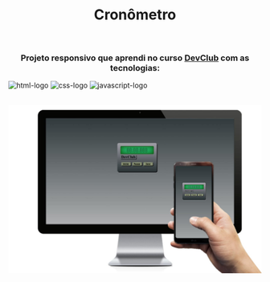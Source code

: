 <h1 align="center">Cronômetro</h1> 
<br>

<h3 align="center"> Projeto responsivo que aprendi no curso <a href="https://rodolfomori.com.br/devclub">DevClub</a> com as tecnologias:</h3>

<img src="https://img.shields.io/badge/HTML5-E34F26?style=for-the-badge&logo=html5&logoColor=white" alt="html-logo"/> <img src="https://img.shields.io/badge/CSS3-1572B6?style=for-the-badge&logo=css3&logoColor=white" alt="css-logo"/> <img src="https://img.shields.io/badge/JavaScript-F7DF1E?style=for-the-badge&logo=javascript&logoColor=black" alt="javascript-logo"/>
<br>
<br>

<img src="https://raw.githubusercontent.com/Lecsilva85/Cronometro/c3a98d1705df71b0a18d06d432a574e0552781e3/imagem%20cronometro.jpg" alt="imagem-cronometro"/>

